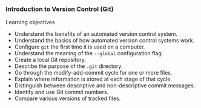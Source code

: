 ### Introduction to Version Control (Git)

Learning objectives

- Understand the benefits of an automated version control system.
- Understand the basics of how automated version control systems work.
- Configure `git` the first time it is used on a computer.
- Understand the meaning of the `--global` configuration flag.
- Create a local Git repository.
- Describe the purpose of the `.git` directory.
- Go through the modify-add-commit cycle for one or more files.
- Explain where information is stored at each stage of that cycle.
- Distinguish between descriptive and non-descriptive commit messages.
- Identify and use Git commit numbers.
- Compare various versions of tracked files.

